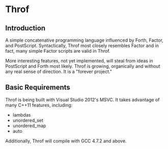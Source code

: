 # Throf

## Introduction
A simple concatenative programming language influenced by Forth, Factor, and PostScript. Syntactically, Throf most closely resembles Factor and in fact, many simple Factor scripts are valid in Throf.

More interesting features, not yet implemented, will steal from ideas in PostScript and Forth most likely. Throf is growing, organically and without any real sense of direction. It is a "forever project."

## Basic Requirements
Throf is being built with Visual Studio 2012's MSVC. It takes advantage of many C++11 features, including:

* lambdas
* unordered_set
* unordered_map
* auto

Additionally, Throf will compile with GCC 4.7.2 and above.
